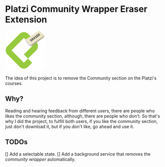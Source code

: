 # Platzi Community Wrapper Eraser Extension

![PCWEE_Logo](images/pcwee128.png)

The idea of this project is to remove the Community section on the Platzi's courses.

## Why?

Reading and hearing feedback from different users, there are people who likes the community section,
although, there are people who don't. So that's why I did the project, to fulfill both users, if you
like the community section, just don't download it, but if you don't like, go ahead and use it.

## TODOs

[] Add a selectable state.
[] Add a background service that removes the *community wrapper* automatically.
